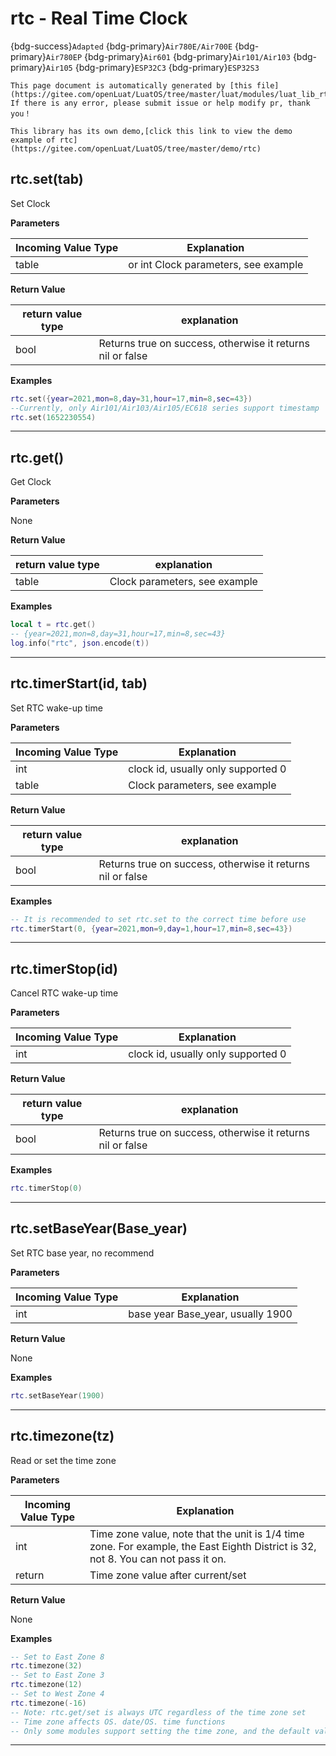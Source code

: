 # rtc - Real Time Clock

{bdg-success}`Adapted` {bdg-primary}`Air780E/Air700E` {bdg-primary}`Air780EP` {bdg-primary}`Air601` {bdg-primary}`Air101/Air103` {bdg-primary}`Air105` {bdg-primary}`ESP32C3` {bdg-primary}`ESP32S3`

```{note}
This page document is automatically generated by [this file](https://gitee.com/openLuat/LuatOS/tree/master/luat/modules/luat_lib_rtc.c). If there is any error, please submit issue or help modify pr, thank you！
```

```{tip}
This library has its own demo,[click this link to view the demo example of rtc](https://gitee.com/openLuat/LuatOS/tree/master/demo/rtc)
```

## rtc.set(tab)



Set Clock

**Parameters**

|Incoming Value Type | Explanation|
|-|-|
|table|or int Clock parameters, see example|

**Return Value**

|return value type | explanation|
|-|-|
|bool|Returns true on success, otherwise it returns nil or false|

**Examples**

```lua
rtc.set({year=2021,mon=8,day=31,hour=17,min=8,sec=43})
--Currently, only Air101/Air103/Air105/EC618 series support timestamp
rtc.set(1652230554)

```

---

## rtc.get()



Get Clock

**Parameters**

None

**Return Value**

|return value type | explanation|
|-|-|
|table|Clock parameters, see example|

**Examples**

```lua
local t = rtc.get()
-- {year=2021,mon=8,day=31,hour=17,min=8,sec=43}
log.info("rtc", json.encode(t))

```

---

## rtc.timerStart(id, tab)



Set RTC wake-up time

**Parameters**

|Incoming Value Type | Explanation|
|-|-|
|int|clock id, usually only supported 0|
|table|Clock parameters, see example|

**Return Value**

|return value type | explanation|
|-|-|
|bool|Returns true on success, otherwise it returns nil or false|

**Examples**

```lua
-- It is recommended to set rtc.set to the correct time before use
rtc.timerStart(0, {year=2021,mon=9,day=1,hour=17,min=8,sec=43})

```

---

## rtc.timerStop(id)



Cancel RTC wake-up time

**Parameters**

|Incoming Value Type | Explanation|
|-|-|
|int|clock id, usually only supported 0|

**Return Value**

|return value type | explanation|
|-|-|
|bool|Returns true on success, otherwise it returns nil or false|

**Examples**

```lua
rtc.timerStop(0)

```

---

## rtc.setBaseYear(Base_year)



Set RTC base year, no recommend

**Parameters**

|Incoming Value Type | Explanation|
|-|-|
|int|base year Base_year, usually 1900|

**Return Value**

None

**Examples**

```lua
rtc.setBaseYear(1900)

```

---

## rtc.timezone(tz)



Read or set the time zone

**Parameters**

|Incoming Value Type | Explanation|
|-|-|
|int|Time zone value, note that the unit is 1/4 time zone. For example, the East Eighth District is 32, not 8. You can not pass it on.|
|return|Time zone value after current/set|

**Return Value**

None

**Examples**

```lua
-- Set to East Zone 8
rtc.timezone(32)
-- Set to East Zone 3
rtc.timezone(12)
-- Set to West Zone 4
rtc.timezone(-16)
-- Note: rtc.get/set is always UTC regardless of the time zone set
-- Time zone affects OS. date/OS. time functions
-- Only some modules support setting the time zone, and the default value is generally 32, that is, the eighth district in the east.

```

---

